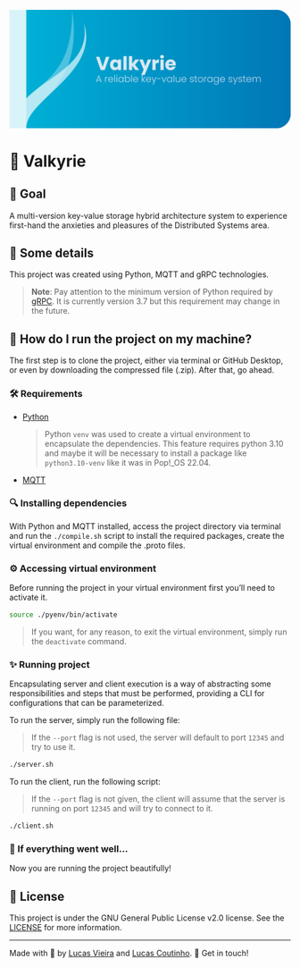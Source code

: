 ![Relist](./readme/cover.png)

# 🔑 Valkyrie

## 🎯 Goal

A multi-version key-value storage hybrid architecture system to experience first-hand the anxieties and pleasures of the Distributed Systems area.

## :scroll: Some details

This project was created using Python, MQTT and gRPC technologies.

> **Note**: Pay attention to the minimum version of Python required by [gRPC](https://grpc.io/). It is currently version 3.7 but this requirement may change in the future.

## :thinking: How do I run the project on my machine?

The first step is to clone the project, either via terminal or GitHub Desktop, or even by downloading the compressed file (.zip). After that, go ahead.

### :hammer_and_wrench: Requirements

- [Python](https://www.python.org/)

  > Python `venv` was used to create a virtual environment to encapsulate the dependencies. This feature requires python 3.10 and maybe it will be necessary to install a package like `python3.10-venv` like it was in Pop!_OS 22.04. 
- [MQTT](https://mqtt.org/)

### :mag: Installing dependencies

With Python and MQTT installed, access the project directory via terminal and run the `./compile.sh` script to install the required packages, create the virtual environment and compile the .proto files.

### ⚙️ Accessing virtual environment

Before running the project in your virtual environment first you’ll need to activate it.

```bash
source ./pyenv/bin/activate
```

> If you want, for any reason, to exit the virtual environment, simply run the `deactivate` command.

### :sparkles: Running project

Encapsulating server and client execution is a way of abstracting some responsibilities and steps that must be performed, providing a CLI for configurations that can be parameterized.

To run the server, simply run the following file:

> If the `--port` flag is not used, the server will default to port `12345` and try to use it.

```bash
./server.sh
```

To run the client, run the following script:

> If the `--port` flag is not given, the client will assume that the server is running on port `12345` and will try to connect to it.

```bash
./client.sh
```

### :tada: If everything went well...

Now you are running the project beautifully!

## :memo: License

This project is under the GNU General Public License v2.0 license. See the [LICENSE](LICENSE) for more information.

---

Made with 🖤 by [Lucas Vieira](https://www.linkedin.com/in/lucas-mattos-vieira-247950187/) and [Lucas Coutinho](https://www.linkedin.com/in/lucasmc64/). :wave: Get in touch!
